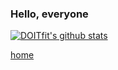 ### Hello, everyone
[![DOITfit's github stats](https://github-readme-stats.vercel.app/api?username=Doitfit&show_icons=true&theme=onedark)](https://github.com/DOITfit)

[home](https://img.shields.io/badge/Home-Shaoguan-brightgreen?style=flat&logo=nextdoor)
